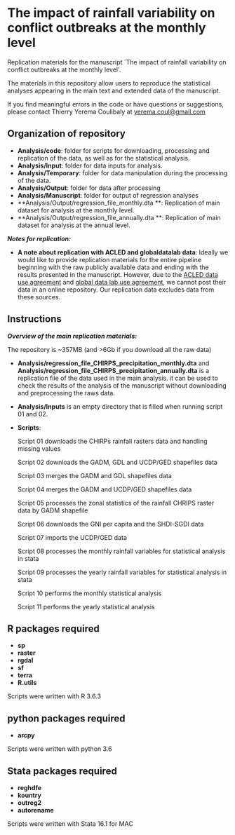 # The impact of rainfall variability on conflict outbreaks at the monthly level

Replication materials for the manuscript `The impact of rainfall variability on conflict outbreaks at the monthly level'.

The materials in this repository allow users to reproduce the statistical analyses appearing in the main text and extended data of the manuscript.

If you find meaningful errors in the code or have questions or suggestions, please contact Thierry Yerema Coulibaly at yerema.coul@gmail.com


## Organization of repository

* **Analysis/code**: folder for scripts for downloading, processing and replication of the data, as well as for the statistical analysis.
* **Analysis/Input**: folder for data inputs for analysis.
* **Analysis/Temporary**: folder for data manipulation during the processing of the data.
* **Analysis/Output**: folder for data after processing
* **Analysis/Manuscript**: folder for output of regression analyses
* **Analysis/Output/regression_file_monthly.dta **: Replication of main dataset for analysis at the monthly level.
* **Analysis/Output/regression_file_annually.dta **: Replication of main dataset for analysis at the annual level.


***Notes for replication:***

* **A note about replication with ACLED and globaldatalab data**: Ideally we would like to provide replication materials for the entire pipeline beginning with the raw publicly available data and ending with the results presented in the manuscript. However, due to the [ACLED data use agreement](https://acleddata.com/data-export-tool/) and [global data lab use agreement](https://globaldatalab.org/), we cannot post their data in an online repository. Our replication data excludes data from these sources.

## Instructions

***Overview of the main replication materials:***

The repository is ~357MB (and >6Gb if you download all the raw data)

* **Analysis/regression_file_CHIRPS_precipitation_monthly.dta** and **Analysis/regression_file_CHIRPS_precipitation_annually.dta** is a replication file of the data used in the main analysis. it can be used to check the results of the analysis of the manuscript without downloading  and preprocessing the raws data.

* **Analysis/Inputs** is an empty directory that is filled when running script 01 and 02.

* **Scripts**:

    Script 01 downloads the CHIRPs rainfall rasters data and handling missing values

    Script 02 downloads the GADM, GDL and UCDP/GED shapefiles data

    Script 03 merges the GADM and GDL shapefiles data

    Script 04 merges the GADM and UCDP/GED shapefiles data

    Script 05 processes the zonal statistics of the rainfall CHRIPS raster data by GADM shapefile

    Script 06 downloads the GNI per capita and the SHDI-SGDI data

    Script 07 imports the UCDP/GED data

    Script 08 processes the monthly rainfall variables for statistical analysis in stata

    Script 09 processes the yearly rainfall variables for statistical analysis in stata

    Script 10 performs the monthly statistical analysis

    Script 11 performs the yearly statistical analysis


## R packages required

* **sp**
* **raster**
* **rgdal**
* **sf**
* **terra**
* **R.utils**

Scripts were written with R 3.6.3

## python packages required

* **arcpy**

Scripts were written with python 3.6

## Stata packages required

* **reghdfe**
* **kountry**
* **outreg2**
* **autorename**

Scripts were written with Stata 16.1 for MAC
